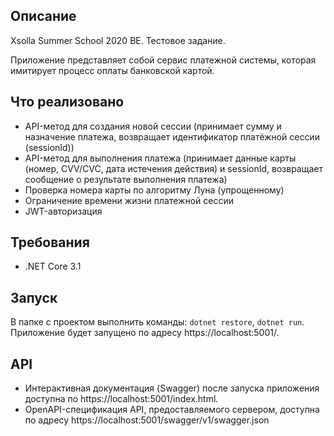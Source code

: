 ## Описание
Xsolla Summer School 2020 BE. Тестовое задание.

Приложение представляет собой сервис платежной системы, которая имитирует процесс оплаты банковской картой.

## Что реализовано
- API-метод для создания новой сессии (принимает сумму и назначение платежа, возвращает идентификатор платёжной сессии (sessionId))
- API-метод для выполнения платежа (принимает данные карты (номер, CVV/CVC, дата истечения действия) и sessionId, возвращает сообщение о результате выполнения платежа)
- Проверка номера карты по алгоритму Луна (упрощенному)
- Ограничение времени жизни платежной сессии
- JWT-авторизация

## Требования
* .NET Core 3.1

## Запуск
В папке с проектом выполнить команды:  `dotnet restore`, `dotnet run`. Приложение будет запущено по адресу https://localhost:5001/.


## API
- Интерактивная документация (Swagger) после запуска приложения доступна по https://localhost:5001/index.html.
- OpenAPI-спецификация API, предоставляемого сервером, доступна по адресу https://localhost:5001/swagger/v1/swagger.json
